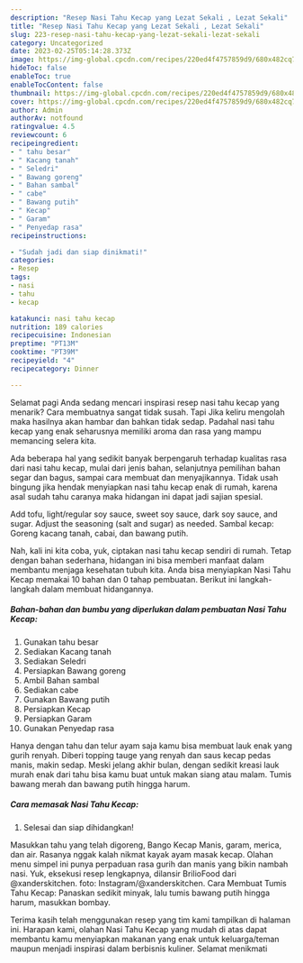 ```yaml
---
description: "Resep Nasi Tahu Kecap yang Lezat Sekali , Lezat Sekali"
title: "Resep Nasi Tahu Kecap yang Lezat Sekali , Lezat Sekali"
slug: 223-resep-nasi-tahu-kecap-yang-lezat-sekali-lezat-sekali
category: Uncategorized
date: 2023-02-25T05:14:28.373Z
image: https://img-global.cpcdn.com/recipes/220ed4f4757859d9/680x482cq70/nasi-tahu-kecap-foto-resep-utama.jpg
hideToc: false
enableToc: true
enableTocContent: false
thumbnail: https://img-global.cpcdn.com/recipes/220ed4f4757859d9/680x482cq70/nasi-tahu-kecap-foto-resep-utama.jpg
cover: https://img-global.cpcdn.com/recipes/220ed4f4757859d9/680x482cq70/nasi-tahu-kecap-foto-resep-utama.jpg
author: Admin
authorAv: notfound
ratingvalue: 4.5
reviewcount: 6
recipeingredient:
- " tahu besar"
- " Kacang tanah"
- " Seledri"
- " Bawang goreng"
- " Bahan sambal"
- " cabe"
- " Bawang putih"
- " Kecap"
- " Garam"
- " Penyedap rasa"
recipeinstructions:

- "Sudah jadi dan siap dinikmati!"
categories:
- Resep
tags:
- nasi
- tahu
- kecap

katakunci: nasi tahu kecap 
nutrition: 189 calories
recipecuisine: Indonesian
preptime: "PT13M"
cooktime: "PT39M"
recipeyield: "4"
recipecategory: Dinner

---
```



Selamat pagi Anda sedang mencari inspirasi resep nasi tahu kecap yang menarik? Cara membuatnya sangat tidak susah. Tapi Jika keliru mengolah maka hasilnya akan hambar dan bahkan tidak sedap. Padahal nasi tahu kecap yang enak seharusnya memiliki aroma dan rasa yang mampu memancing selera kita.


Ada beberapa hal yang sedikit banyak berpengaruh terhadap kualitas rasa dari nasi tahu kecap, mulai dari jenis bahan, selanjutnya pemilihan bahan segar dan bagus, sampai cara membuat dan menyajikannya. Tidak usah bingung jika hendak menyiapkan nasi tahu kecap enak di rumah, karena asal sudah tahu caranya maka hidangan ini dapat jadi sajian spesial.

Add tofu, light/regular soy sauce, sweet soy sauce, dark soy sauce, and sugar. Adjust the seasoning (salt and sugar) as needed. Sambal kecap: Goreng kacang tanah, cabai, dan bawang putih.


Nah, kali ini kita coba, yuk, ciptakan nasi tahu kecap sendiri di rumah. Tetap dengan bahan sederhana, hidangan ini bisa memberi manfaat dalam membantu menjaga kesehatan tubuh kita. Anda bisa menyiapkan Nasi Tahu Kecap memakai 10 bahan dan 0 tahap pembuatan. Berikut ini langkah-langkah dalam membuat hidangannya.

<!--inarticleads1-->

##### Bahan-bahan dan bumbu yang diperlukan dalam pembuatan Nasi Tahu Kecap:

1. Gunakan  tahu besar
1. Sediakan  Kacang tanah
1. Sediakan  Seledri
1. Persiapkan  Bawang goreng
1. Ambil  Bahan sambal
1. Sediakan  cabe
1. Gunakan  Bawang putih
1. Persiapkan  Kecap
1. Persiapkan  Garam
1. Gunakan  Penyedap rasa


Hanya dengan tahu dan telur ayam saja kamu bisa membuat lauk enak yang gurih renyah. Diberi topping tauge yang renyah dan saus kecap pedas manis, makin sedap. Meski jelang akhir bulan, dengan sedikit kreasi lauk murah enak dari tahu bisa kamu buat untuk makan siang atau malam. Tumis bawang merah dan bawang putih hingga harum. 

<!--inarticleads2-->

##### Cara memasak Nasi Tahu Kecap:


1. Selesai dan siap dihidangkan!

Masukkan tahu yang telah digoreng, Bango Kecap Manis, garam, merica, dan air. Rasanya nggak kalah nikmat kayak ayam masak kecap. Olahan menu simpel ini punya perpaduan rasa gurih dan manis yang bikin nambah nasi. Yuk, eksekusi resep lengkapnya, dilansir BrilioFood dari @xanderskitchen. foto: Instagram/@xanderskitchen. Cara Membuat Tumis Tahu Kecap: Panaskan sedikit minyak, lalu tumis bawang putih hingga harum, masukkan bombay. 

Terima kasih telah menggunakan resep yang tim kami tampilkan di halaman ini. Harapan kami, olahan Nasi Tahu Kecap yang mudah di atas dapat membantu kamu menyiapkan makanan yang enak untuk keluarga/teman maupun menjadi inspirasi dalam berbisnis kuliner. Selamat menikmati
